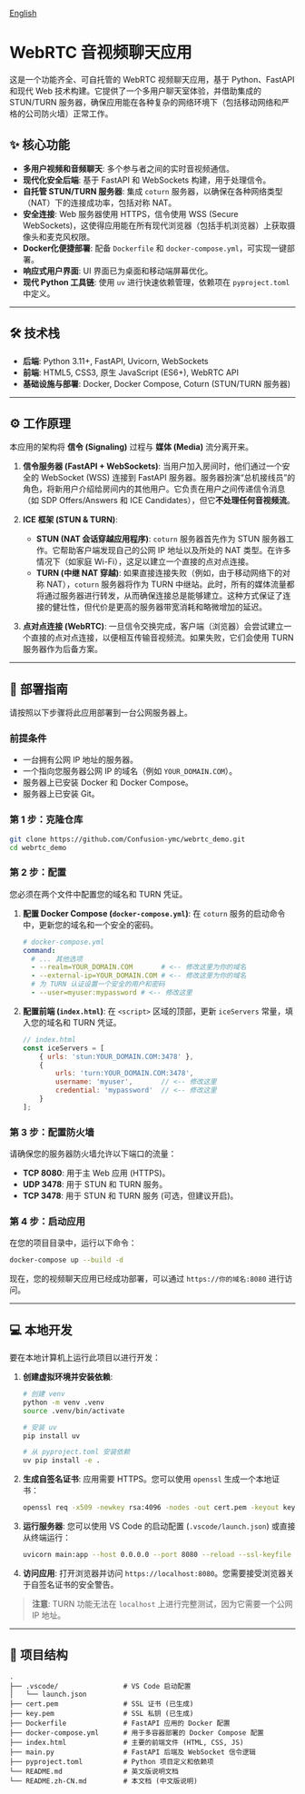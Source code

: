 [English](./README.md)

# WebRTC 音视频聊天应用

这是一个功能齐全、可自托管的 WebRTC 视频聊天应用，基于 Python、FastAPI 和现代 Web 技术构建。它提供了一个多用户聊天室体验，并借助集成的 STUN/TURN 服务器，确保应用能在各种复杂的网络环境下（包括移动网络和严格的公司防火墙）正常工作。

## ✨ 核心功能

- **多用户视频和音频聊天**: 多个参与者之间的实时音视频通信。
- **现代化安全后端**: 基于 FastAPI 和 WebSockets 构建，用于处理信令。
- **自托管 STUN/TURN 服务器**: 集成 `coturn` 服务器，以确保在各种网络类型（NAT）下的连接成功率，包括对称 NAT。
- **安全连接**: Web 服务器使用 HTTPS，信令使用 WSS (Secure WebSockets)，这使得应用能在所有现代浏览器（包括手机浏览器）上获取摄像头和麦克风权限。
- **Docker化便捷部署**: 配备 `Dockerfile` 和 `docker-compose.yml`，可实现一键部署。
- **响应式用户界面**: UI 界面已为桌面和移动端屏幕优化。
- **现代 Python 工具链**: 使用 `uv` 进行快速依赖管理，依赖项在 `pyproject.toml` 中定义。

---

## 🛠️ 技术栈

- **后端**: Python 3.11+, FastAPI, Uvicorn, WebSockets
- **前端**: HTML5, CSS3, 原生 JavaScript (ES6+), WebRTC API
- **基础设施与部署**: Docker, Docker Compose, Coturn (STUN/TURN 服务器)

---

## ⚙️ 工作原理

本应用的架构将 **信令 (Signaling)** 过程与 **媒体 (Media)** 流分离开来。

1.  **信令服务器 (FastAPI + WebSockets)**: 当用户加入房间时，他们通过一个安全的 WebSocket (WSS) 连接到 FastAPI 服务器。服务器扮演“总机接线员”的角色，将新用户介绍给房间内的其他用户。它负责在用户之间传递信令消息（如 SDP Offers/Answers 和 ICE Candidates），但它**不处理任何音视频流**。

2.  **ICE 框架 (STUN & TURN)**:
    -   **STUN (NAT 会话穿越应用程序)**: `coturn` 服务器首先作为 STUN 服务器工作。它帮助客户端发现自己的公网 IP 地址以及所处的 NAT 类型。在许多情况下（如家庭 Wi-Fi），这足以建立一个直接的点对点连接。
    -   **TURN (中继 NAT 穿越)**: 如果直接连接失败（例如，由于移动网络下的对称 NAT），`coturn` 服务器将作为 TURN 中继站。此时，所有的媒体流量都将通过服务器进行转发，从而确保连接总是能够建立。这种方式保证了连接的健壮性，但代价是更高的服务器带宽消耗和略微增加的延迟。

3.  **点对点连接 (WebRTC)**: 一旦信令交换完成，客户端（浏览器）会尝试建立一个直接的点对点连接，以便相互传输音视频流。如果失败，它们会使用 TURN 服务器作为后备方案。

---

## 🚀 部署指南

请按照以下步骤将此应用部署到一台公网服务器上。

### 前提条件

- 一台拥有公网 IP 地址的服务器。
- 一个指向您服务器公网 IP 的域名（例如 `YOUR_DOMAIN.COM`）。
- 服务器上已安装 Docker 和 Docker Compose。
- 服务器上已安装 Git。

### 第 1 步：克隆仓库

```bash
git clone https://github.com/Confusion-ymc/webrtc_demo.git
cd webrtc_demo
```

### 第 2 步：配置

您必须在两个文件中配置您的域名和 TURN 凭证。

1.  **配置 Docker Compose (`docker-compose.yml`)**:
    在 `coturn` 服务的启动命令中，更新您的域名和一个安全的密码。

    ```yaml
    # docker-compose.yml
    command:
      # ... 其他选项
      - --realm=YOUR_DOMAIN.COM       # <-- 修改这里为你的域名
      - --external-ip=YOUR_DOMAIN.COM # <-- 修改这里为你的域名
      # 为 TURN 认证设置一个安全的用户和密码
      - --user=myuser:mypassword # <-- 修改这里
    ```

2.  **配置前端 (`index.html`)**:
    在 `<script>` 区域的顶部，更新 `iceServers` 常量，填入您的域名和 TURN 凭证。

    ```javascript
    // index.html
    const iceServers = [
        { urls: 'stun:YOUR_DOMAIN.COM:3478' },
        {
            urls: 'turn:YOUR_DOMAIN.COM:3478',
            username: 'myuser',       // <-- 修改这里
            credential: 'mypassword'  // <-- 修改这里
        }
    ];
    ```

### 第 3 步：配置防火墙

请确保您的服务器防火墙允许以下端口的流量：
- **TCP 8080**: 用于主 Web 应用 (HTTPS)。
- **UDP 3478**: 用于 STUN 和 TURN 服务。
- **TCP 3478**: 用于 STUN 和 TURN 服务 (可选，但建议开启)。

### 第 4 步：启动应用

在您的项目目录中，运行以下命令：

```bash
docker-compose up --build -d
```

现在，您的视频聊天应用已经成功部署，可以通过 `https://你的域名:8080` 进行访问。

---

## 💻 本地开发

要在本地计算机上运行此项目以进行开发：

1.  **创建虚拟环境并安装依赖**:
    ```bash
    # 创建 venv
    python -m venv .venv
    source .venv/bin/activate

    # 安装 uv
    pip install uv

    # 从 pyproject.toml 安装依赖
    uv pip install -e .
    ```

2.  **生成自签名证书**:
    应用需要 HTTPS。您可以使用 `openssl` 生成一个本地证书：
    ```bash
    openssl req -x509 -newkey rsa:4096 -nodes -out cert.pem -keyout key.pem -days 365 -subj "/CN=localhost"
    ```

3.  **运行服务器**:
    您可以使用 VS Code 的启动配置 (`.vscode/launch.json`) 或直接从终端运行：
    ```bash
    uvicorn main:app --host 0.0.0.0 --port 8080 --reload --ssl-keyfile ./key.pem --ssl-certfile ./cert.pem
    ```

4.  **访问应用**:
    打开浏览器并访问 `https://localhost:8080`。您需要接受浏览器关于自签名证书的安全警告。

> **注意**: TURN 功能无法在 `localhost` 上进行完整测试，因为它需要一个公网 IP 地址。

---

## 📁 项目结构

```
.
├── .vscode/                # VS Code 启动配置
│   └── launch.json
├── cert.pem                # SSL 证书 (已生成)
├── key.pem                 # SSL 私钥 (已生成)
├── Dockerfile              # FastAPI 应用的 Docker 配置
├── docker-compose.yml      # 用于多容器部署的 Docker Compose 配置
├── index.html              # 主要的前端文件 (HTML, CSS, JS)
├── main.py                 # FastAPI 后端及 WebSocket 信令逻辑
├── pyproject.toml          # Python 项目定义和依赖项
└── README.md               # 英文版说明文档
└── README.zh-CN.md         # 本文档 (中文版说明)
```
